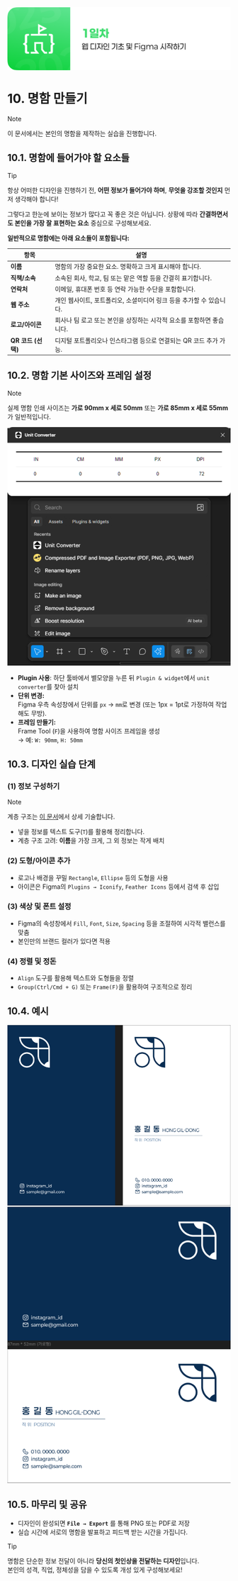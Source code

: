 <img src="./header.png" />

# 10. 명함 만들기

> [!NOTE]
> 이 문서에서는 본인의 명함을 제작하는 실습을 진행합니다.

## 10.1. 명함에 들어가야 할 요소들

> [!TIP]  
> 항상 어떠한 디자인을 진행하기 전, **어떤 정보가 들어가야 하며**, **무엇을 강조할 것인지** 먼저 생각해야 합니다!
>
> 그렇다고 한눈에 보이는 정보가 많다고 꼭 좋은 것은 아닙니다. 상황에 따라 **간결하면서도 본인을 가장 잘 표현하는 요소** 중심으로 구성해보세요.

**일반적으로 명함에는 아래 요소들이 포함됩니다:**

| 항목               | 설명                                                                 |
| ------------------ | -------------------------------------------------------------------- |
| **이름**           | 명함의 가장 중요한 요소. 명확하고 크게 표시해야 합니다.              |
| **직책/소속**      | 소속된 회사, 학교, 팀 또는 맡은 역할 등을 간결히 표기합니다.         |
| **연락처**         | 이메일, 휴대폰 번호 등 연락 가능한 수단을 포함합니다.                |
| **웹 주소**        | 개인 웹사이트, 포트폴리오, 소셜미디어 링크 등을 추가할 수 있습니다.  |
| **로고/아이콘**    | 회사나 팀 로고 또는 본인을 상징하는 시각적 요소를 포함하면 좋습니다. |
| **QR 코드 (선택)** | 디지털 포트폴리오나 인스타그램 등으로 연결되는 QR 코드 추가 가능.    |

## 10.2. 명함 기본 사이즈와 프레임 설정

> [!NOTE]  
> 실제 명함 인쇄 사이즈는 **가로 90mm x 세로 50mm** 또는 **가로 85mm x 세로 55mm**가 일반적입니다.

<img src="./src/10/unit_converter.png" />

- **Plugin 사용**: 하단 툴바에서 별모양을 누른 뒤 `Plugin & widget`에서 `unit converter`를 찾아 설치
- **단위 변경:**  
  Figma 우측 속성창에서 단위를 `px` → `mm`로 변경 (또는 1px = 1pt로 가정하여 작업해도 무방).
- **프레임 만들기:**  
  Frame Tool (`F`)을 사용하여 명함 사이즈 프레임을 생성  
  → 예: `W: 90mm`, `H: 50mm`

## 10.3. 디자인 실습 단계

### (1) 정보 구성하기

> [!NOTE]  
> 계층 구조는 [이 문서](/day_2/04-Visual-Hierarchy.md)에서 상세 기술합니다.

- 넣을 정보를 텍스트 도구(`T`)를 활용해 정리합니다.
- 계층 구조 고려: **이름**을 가장 크게, 그 외 정보는 작게 배치

### (2) 도형/아이콘 추가

- 로고나 배경을 꾸밀 `Rectangle`, `Ellipse` 등의 도형을 사용
- 아이콘은 Figma의 `Plugins → Iconify`, `Feather Icons` 등에서 검색 후 삽입

### (3) 색상 및 폰트 설정

- Figma의 속성창에서 `Fill`, `Font`, `Size`, `Spacing` 등을 조절하여 시각적 밸런스를 맞춤
- 본인만의 브랜드 컬러가 있다면 적용

### (4) 정렬 및 정돈

- `Align` 도구를 활용해 텍스트와 도형들을 정렬
- `Group(Ctrl/Cmd + G)` 또는 `Frame(F)`을 활용하여 구조적으로 정리

## 10.4. 예시

<img src="./src/10/vertical.png" />

<img src="./src/10/horizontal.png" />

## 10.5. 마무리 및 공유

- 디자인이 완성되면 **`File → Export`** 를 통해 PNG 또는 PDF로 저장
- 실습 시간에 서로의 명함을 발표하고 피드백 받는 시간을 가집니다.

> [!TIP]  
> 명함은 단순한 정보 전달이 아니라 **당신의 첫인상을 전달하는 디자인**입니다.  
> 본인의 성격, 직업, 정체성을 담을 수 있도록 개성 있게 구성해보세요!
